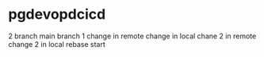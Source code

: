 # pgdevopdcicd
2 branch
main
branch 1
change in remote
change in local
chane 2 in remote
change 2 in local
rebase start
